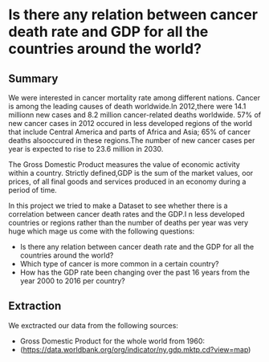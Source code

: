 # Is there any relation between cancer death rate and GDP for all the countries around the world?

## Summary
We were interested in cancer mortality rate among different nations. Cancer is among the leading causes of death worldwide.In 2012,there were 14.1 millionn new cases and 8.2 million cancer-related deaths worldwide. 57% of new cancer cases in 2012 occured in less developed regions of the world that include Central America and parts of Africa and Asia; 65% of cancer deaths alsooccured in these regions.The number of new cancer cases per year is expected to rise to 23.6 million in 2030. 

The Gross Domestic Product measures the value of economic activity within a country.
Strictly defined,GDP is the sum of the market values, oor prices, of all final goods and services produced in an economy during a period of time.

In this project we tried to make a Dataset to see whether there is a correlation between cancer death rates and the GDP.I n less developed countries or regions rather than the number of deaths per year was very huge which mage us come with the following questions:

  - Is there any relation between cancer death rate and the GDP for all the countries around the world?
  - Which type of cancer is more common in a certain country?
  - How has the GDP rate been changing over the past 16 years from the year 2000 to 2016 per country?
  
## Extraction
 We exctracted our data from the following sources:
 
   - Gross Domestic Product for the whole world from 1960:
   - (https://data.worldbank.org/org/indicator/ny.gdp.mktp.cd?view=map)
   
